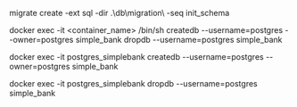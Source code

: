migrate create -ext sql -dir .\db\migration\ -seq init_schema

docker exec -it <container_name> /bin/sh 
createdb --username=postgres --owner=postgres simple_bank
dropdb --username=postgres simple_bank

docker exec -it postgres_simplebank createdb --username=postgres --owner=postgres simple_bank

docker exec -it postgres_simplebank dropdb --username=postgres simple_bank